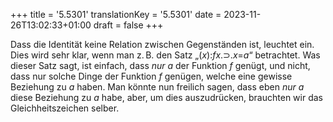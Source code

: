 +++
title = '5.5301'
translationKey = '5.5301'
date = 2023-11-26T13:02:33+01:00
draft = false
+++

Dass die Identität keine Relation zwischen Gegenständen ist, leuchtet ein. Dies wird sehr klar, wenn man z. B. den Satz „<span class="mathmode"><span class="quant">(<var>x</var>):</span><var>fx</var><span class="mathrel">.<span class="symbol">⊃</span>.</span><var>x</var><span class="mathrel">=</span><var>a</var></span>“ betrachtet. Was dieser Satz sagt, ist einfach, dass <em class="germph">nur</em> <span class="mathmode"><var>a</var></span> der Funktion <span class="mathmode"><var>f</var></span> genügt, und nicht, dass nur solche Dinge der Funktion <span class="mathmode"><var>f</var></span> genügen, welche eine gewisse Beziehung zu <span class="mathmode"><var>a</var></span> haben.
Man könnte nun freilich sagen, dass eben <em class="germph">nur</em> <span class="mathmode"><var>a</var></span> diese Beziehung zu <span class="mathmode"><var>a</var></span> habe, aber, um dies auszudrücken, brauchten wir das Gleichheitszeichen selber.
